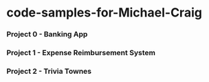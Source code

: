 # code-samples-for-Michael-Craig

### Project 0 - Banking App


### Project 1 - Expense Reimbursement System


### Project 2 - Trivia Townes

